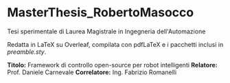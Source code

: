 # MasterThesis_RobertoMasocco
Tesi sperimentale di Laurea Magistrale in Ingegneria dell'Automazione

Redatta in LaTeX su Overleaf, compilata con pdfLaTeX e i pacchetti inclusi in *preamble.sty*.

**Titolo:** Framework di controllo open-source per robot intelligenti
**Relatore:** Prof. Daniele Carnevale
**Correlatore:** Ing. Fabrizio Romanelli
